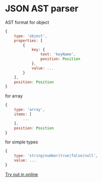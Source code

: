 JSON AST parser
======

AST format for object
```js
{
	type: 'object',
	properties: [
		{
			key: {
				text: 'keyName',
				position: Position
			},
			value: ...
		}
	],
	position: Position
}
```

for array
```js
{
	type: 'array',
	items: [
		...
	],
	position: Position
}
```

for simple types
```js
{
	type: 'string|number|true|false|null',
	value: ...
}
```

[Try out in online](https://rawgit.com/vtrushin/json-parser/master/index.html)
